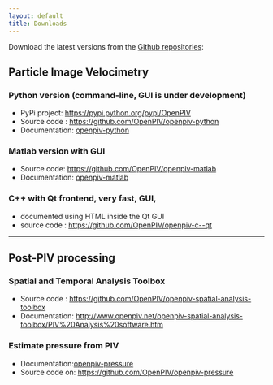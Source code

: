 ```yaml
---
layout: default
title: Downloads 
---
```


Download the latest versions from the [Github repositories](http://github.com/openpiv):


## Particle Image Velocimetry 

### Python version (command-line, GUI is under development)
* PyPi project: <https://pypi.python.org/pypi/OpenPIV>
* Source code : <https://github.com/OpenPIV/openpiv-python>
* Documentation:  [openpiv-python] 

### Matlab version with GUI 
* Source code: <https://github.com/OpenPIV/openpiv-matlab>
* Documentation:  [openpiv-matlab]
		
		
### C++ with Qt frontend, very fast, GUI, 
* documented using HTML inside the Qt GUI
* source code : <https://github.com/OpenPIV/openpiv-c--qt>

-----

## Post-PIV processing
		
### Spatial and Temporal Analysis Toolbox
* Source code : <https://github.com/OpenPIV/openpiv-spatial-analysis-toolbox>
* Documentation: <http://www.openpiv.net/openpiv-spatial-analysis-toolbox/PIV%20Analysis%20software.htm>

### Estimate pressure from PIV
* Documentation:[openpiv-pressure]
* Source code on: <https://github.com/OpenPIV/openpiv-pressure>


[openpiv-matlab]: http://www.openpiv.net/openpiv-matlab
[openpiv-python]: http://openpiv.readthedocs.org/
[openpiv-pressure]: http://www.openpiv.net/openpiv-pressure
